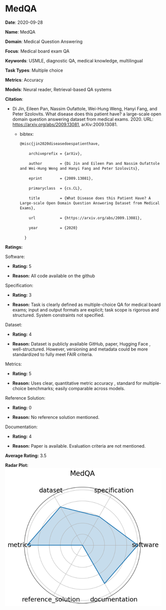 # MedQA


**Date**: 2020-09-28


**Name**: MedQA


**Domain**: Medical Question Answering


**Focus**: Medical board exam QA


**Keywords**: USMLE, diagnostic QA, medical knowledge, multilingual


**Task Types**: Multiple choice


**Metrics**: Accuracy


**Models**: Neural reader, Retrieval-based QA systems


**Citation**:


- Di Jin, Eileen Pan, Nassim Oufattole, Wei-Hung Weng, Hanyi Fang, and Peter Szolovits. What disease does this patient have? a large-scale open domain question answering dataset from medical exams. 2020. URL: https://arxiv.org/abs/2009.13081, arXiv:2009.13081.

  - bibtex:
      ```
      @misc{jin2020diseasedoespatienthave,

          archiveprefix = {arXiv},

          author        = {Di Jin and Eileen Pan and Nassim Oufattole and Wei-Hung Weng and Hanyi Fang and Peter Szolovits},

          eprint        = {2009.13081},

          primaryclass  = {cs.CL},

          title         = {What Disease does this Patient Have? A Large-scale Open Domain Question Answering Dataset from Medical Exams},

          url           = {https://arxiv.org/abs/2009.13081},

          year          = {2020}

        }

      ```

**Ratings:**


Software:


  - **Rating:** 5


  - **Reason:** All code available on the github 


Specification:


  - **Rating:** 3


  - **Reason:** Task is clearly defined as multiple-choice QA for medical board exams; input and output formats are explicit; task scope is rigorous and structured. System constraints not specified. 


Dataset:


  - **Rating:** 4


  - **Reason:** Dataset is publicly available  GitHub, paper, Hugging Face , well-structured. However, versioning and metadata could be more standardized to fully meet FAIR criteria. 


Metrics:


  - **Rating:** 5


  - **Reason:** Uses clear, quantitative metric  accuracy , standard for multiple-choice benchmarks; easily comparable across models. 


Reference Solution:


  - **Rating:** 0


  - **Reason:** No reference solution mentioned. 


Documentation:


  - **Rating:** 4


  - **Reason:** Paper is available. Evaluation criteria are not mentioned. 


**Average Rating:** 3.5


**Radar Plot:**
 ![Medqa radar plot](../../tex/images/medqa_radar.png)